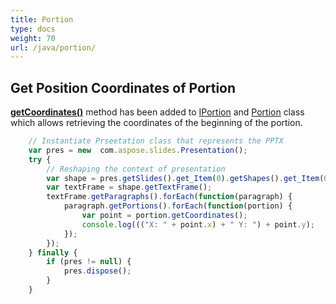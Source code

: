 ```yaml
---
title: Portion
type: docs
weight: 70
url: /java/portion/
---
```


## **Get Position Coordinates of Portion**
[**getCoordinates()**](https://reference.aspose.com/slides/java/com.aspose.slides/IPortion#getCoordinates--) method has been added to [IPortion](https://reference.aspose.com/slides/java/com.aspose.slides/interfaces/IPortion) and [Portion](https://reference.aspose.com/slides/java/com.aspose.slides/classes/Portion) class which allows retrieving the coordinates of the beginning of the portion.

```javascript
    // Instantiate Prseetation class that represents the PPTX
    var pres = new  com.aspose.slides.Presentation();
    try {
        // Reshaping the context of presentation
        var shape = pres.getSlides().get_Item(0).getShapes().get_Item(0);
        var textFrame = shape.getTextFrame();
        textFrame.getParagraphs().forEach(function(paragraph) {
            paragraph.getPortions().forEach(function(portion) {
                var point = portion.getCoordinates();
                console.log((("X: " + point.x) + " Y: ") + point.y);
            });
        });
    } finally {
        if (pres != null) {
            pres.dispose();
        }
    }
```
